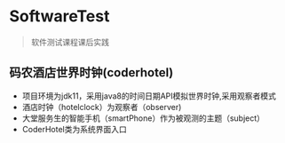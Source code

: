 # SoftwareTest
> 软件测试课程课后实践
## 码农酒店世界时钟(coderhotel)
  + 项目环境为jdk11，采用java8的时间日期API模拟世界时钟,采用观察者模式
  + 酒店时钟（hotelclock）为观察者（observer)  
  + 大堂服务生的智能手机（smartPhone）作为被观测的主题（subject）
  + CoderHotel类为系统界面入口
  
